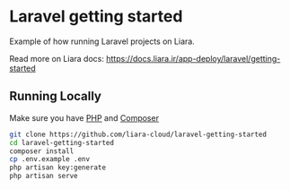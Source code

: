 # Laravel getting started

Example of how running Laravel projects on Liara.

Read more on Liara docs: https://docs.liara.ir/app-deploy/laravel/getting-started


## Running Locally

Make sure you have [PHP](https://www.php.net/) and [Composer](https://getcomposer.org/)

```sh
git clone https://github.com/liara-cloud/laravel-getting-started
cd laravel-getting-started
composer install
cp .env.example .env
php artisan key:generate
php artisan serve
```

